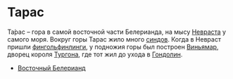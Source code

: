 # Тарас

Та́рас – гора в самой восточной части Белерианда, на мысу
[Невраста](Невраст.md) у самого моря. Вокруг горы Тарас жило много
[синдов](Народы/синды.md). Когда в Невраст пришли
[фингольфинлинги](Народы/фингольфинлинги.md), у подножия горы был построен
[Виньямар](Виньямар.md), дворец короля [Тургона](Личности/Тургон.md), где тот
жил до ухода в [Гондолин](Гондолин.md).


*   [Восточный Белерианд](Восточный%20Белерианд.md)
